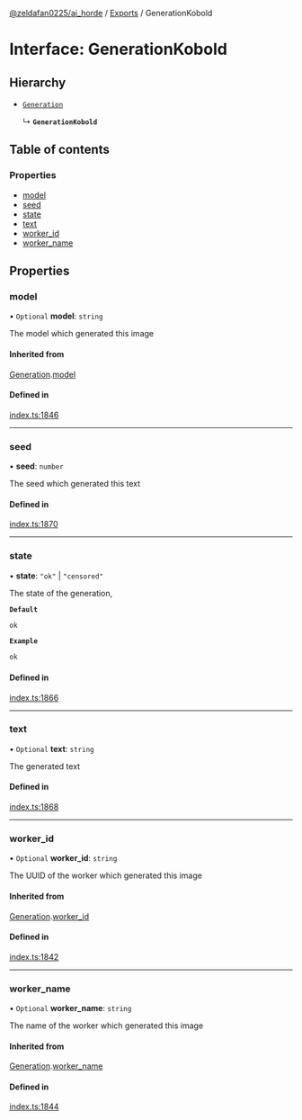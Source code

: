 [@zeldafan0225/ai_horde](../README.md) / [Exports](../modules.md) / GenerationKobold

# Interface: GenerationKobold

## Hierarchy

- [`Generation`](Generation.md)

  ↳ **`GenerationKobold`**

## Table of contents

### Properties

- [model](GenerationKobold.md#model)
- [seed](GenerationKobold.md#seed)
- [state](GenerationKobold.md#state)
- [text](GenerationKobold.md#text)
- [worker\_id](GenerationKobold.md#worker_id)
- [worker\_name](GenerationKobold.md#worker_name)

## Properties

### model

• `Optional` **model**: `string`

The model which generated this image

#### Inherited from

[Generation](Generation.md).[model](Generation.md#model)

#### Defined in

[index.ts:1846](https://github.com/ZeldaFan0225/ai_horde/blob/ae52afb/index.ts#L1846)

___

### seed

• **seed**: `number`

The seed which generated this text

#### Defined in

[index.ts:1870](https://github.com/ZeldaFan0225/ai_horde/blob/ae52afb/index.ts#L1870)

___

### state

• **state**: ``"ok"`` \| ``"censored"``

The state of the generation,

**`Default`**

```ts
ok
```

**`Example`**

```ts
ok
```

#### Defined in

[index.ts:1866](https://github.com/ZeldaFan0225/ai_horde/blob/ae52afb/index.ts#L1866)

___

### text

• `Optional` **text**: `string`

The generated text

#### Defined in

[index.ts:1868](https://github.com/ZeldaFan0225/ai_horde/blob/ae52afb/index.ts#L1868)

___

### worker\_id

• `Optional` **worker\_id**: `string`

The UUID of the worker which generated this image

#### Inherited from

[Generation](Generation.md).[worker_id](Generation.md#worker_id)

#### Defined in

[index.ts:1842](https://github.com/ZeldaFan0225/ai_horde/blob/ae52afb/index.ts#L1842)

___

### worker\_name

• `Optional` **worker\_name**: `string`

The name of the worker which generated this image

#### Inherited from

[Generation](Generation.md).[worker_name](Generation.md#worker_name)

#### Defined in

[index.ts:1844](https://github.com/ZeldaFan0225/ai_horde/blob/ae52afb/index.ts#L1844)
